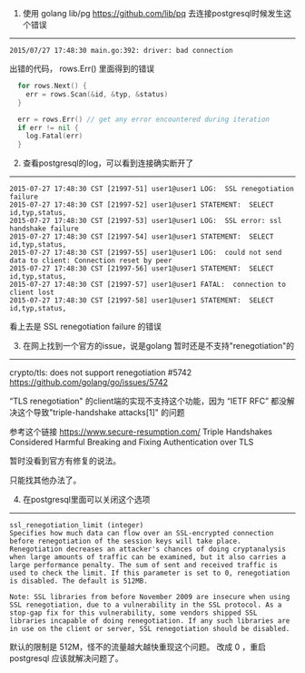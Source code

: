1. 使用 golang  lib/pg https://github.com/lib/pq 去连接postgresql时候发生这个错误
-----------------
```
2015/07/27 17:48:30 main.go:392: driver: bad connection
```

出错的代码， rows.Err() 里面得到的错误
```go
  for rows.Next() {
    err = rows.Scan(&id, &typ, &status)
  }

  err = rows.Err() // get any error encountered during iteration
  if err != nil {
    log.Fatal(err)
  }
```

2.  查看postgresql的log，可以看到连接确实断开了
---------------
```
2015-07-27 17:48:30 CST [21997-51] user1@user1 LOG:  SSL renegotiation failure
2015-07-27 17:48:30 CST [21997-52] user1@user1 STATEMENT:  SELECT id,typ,status,
2015-07-27 17:48:30 CST [21997-53] user1@user1 LOG:  SSL error: ssl handshake failure
2015-07-27 17:48:30 CST [21997-54] user1@user1 STATEMENT:  SELECT id,typ,status,
2015-07-27 17:48:30 CST [21997-55] user1@user1 LOG:  could not send data to client: Connection reset by peer
2015-07-27 17:48:30 CST [21997-56] user1@user1 STATEMENT:  SELECT id,typ,status,
2015-07-27 17:48:30 CST [21997-57] user1@user1 FATAL:  connection to client lost
2015-07-27 17:48:30 CST [21997-58] user1@user1 STATEMENT:  SELECT id,typ,status,
```

看上去是  SSL renegotiation failure 的错误




3.  在网上找到一个官方的issue，说是golang 暂时还是不支持"renegotiation"的
---------------------------
crypto/tls: does not support renegotiation #5742
https://github.com/golang/go/issues/5742

“TLS renegotiation" 的client端的实现不支持这个功能，因为 “IETF RFC” 都没解决这个导致"triple-handshake attacks[1]" 的问题

参考这个链接
https://www.secure-resumption.com/
Triple Handshakes Considered Harmful
Breaking and Fixing Authentication over TLS

暂时没看到官方有修复的说法。

只能找其他办法了。


4. 在postgresql里面可以关闭这个选项
-----------------------------------
```
ssl_renegotiation_limit (integer)
Specifies how much data can flow over an SSL-encrypted connection before renegotiation of the session keys will take place. Renegotiation decreases an attacker's chances of doing cryptanalysis when large amounts of traffic can be examined, but it also carries a large performance penalty. The sum of sent and received traffic is used to check the limit. If this parameter is set to 0, renegotiation is disabled. The default is 512MB.

Note: SSL libraries from before November 2009 are insecure when using SSL renegotiation, due to a vulnerability in the SSL protocol. As a stop-gap fix for this vulnerability, some vendors shipped SSL libraries incapable of doing renegotiation. If any such libraries are in use on the client or server, SSL renegotiation should be disabled.
```

默认的限制是 512M，怪不的流量越大越快重现这个问题。 改成 0 ，重启postgresql 应该就解决问题了。
